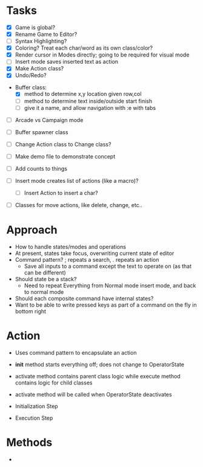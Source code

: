 # Tasks
- [x] Game is global?
- [x] Rename Game to Editor?
- [ ] Syntax Highlighting?
- [x] Coloring? Treat each char/word as its own class/color?
- [x] Render cursor in Modes directly; going to be required for visual mode
- [ ] Insert mode saves inserted text as action
- [x] Make Action class?
- [x] Undo/Redo?
- Buffer class:
  - [x] method to determine x,y location given row,col
  - [ ] method to determine text inside/outside start finish
  - [ ] give it a name, and allow navigation with :e <file> with tabs
- [ ] Arcade vs Campaign mode
- [ ] Buffer spawner class
- [ ] Change Action class to Change class?
- [ ] Make demo file to demonstrate concept
- [ ] Add counts to things
- [ ] Insert mode creates list of actions (like a macro)?
  - [ ] Insert Action to insert a char?
- [ ] Classes for move actions, like delete, change, etc..


# Approach
- How to handle states/modes and operations
- At present, states take focus, overwriting current state of editor
- Command pattern? ; repeats a search, . repeats an action
  - Save all inputs to a command except the text to operate on (as that can be different)
- Should state be a stack?
  - Need to repeat Everything from Normal mode insert mode, and back to normal mode
- Should each composite command have internal states?
- Want to be able to write pressed keys as part of a command on the fly in bottom right


# Action 
- Uses command pattern to encapsulate an action
- __init__ method starts everything off; does not change to OperatorState
- activate method contains parent class logic while execute method contains logic for child classes
- activate method will be called when OperatorState deactivates


- Initialization Step
- Execution Step

# Methods
- 